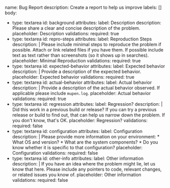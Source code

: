 name: Bug Report
description: Create a report to help us improve
labels: []
body:
  - type: textarea
    id: background
    attributes:
      label: Description
      description: Please share a clear and concise description of the problem.
      placeholder: Description
    validations:
      required: true
  - type: textarea
    id: repro-steps
    attributes:
      label: Reproduction Steps
      description: |
        Please include minimal steps to reproduce the problem if possible. Attach or link related files if you have them. If possible include text as text rather than screenshots (so it shows up in searches).
      placeholder: Minimal Reproduction
    validations:
      required: true
  - type: textarea
    id: expected-behavior
    attributes:
      label: Expected behavior
      description: |
        Provide a description of the expected behavior.
      placeholder: Expected behavior
    validations:
      required: true
  - type: textarea
    id: actual-behavior
    attributes:
      label: Actual behavior
      description: |
        Provide a description of the actual behavior observed. If applicable please include `mupen.log`.
      placeholder: Actual behavior
    validations:
      required: true
  - type: textarea
    id: regression
    attributes:
      label: Regression?
      description: |
        Did this work in a previous build or release? If you can try a previous release or build to find out, that can help us narrow down the problem. If you don't know, that's OK.
      placeholder: Regression?
    validations:
      required: false
  - type: textarea
    id: configuration
    attributes:
      label: Configuration
      description: |
        Please provide more information on your environment:
          * What OS and version?
          * What are the system components?
          * Do you know whether it is specific to that configuration?
      placeholder: Configuration
    validations:
      required: false
  - type: textarea
    id: other-info
    attributes:
      label: Other information
      description: |
        If you have an idea where the problem might lie, let us know that here. Please include any pointers to code, relevant changes, or related issues you know of.
      placeholder: Other information
    validations:
      required: false